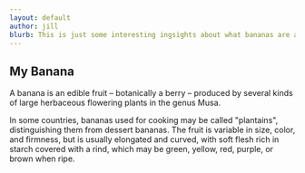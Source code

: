 ```yaml
---
layout: default
author: jill
blurb: This is just some interesting ingsights about what bananas are and how they can help you get UiPath Certified.
---
```


My Banana
---------

A banana is an edible fruit – botanically a berry – produced by several kinds
of large herbaceous flowering plants in the genus Musa.

In some countries, bananas used for cooking may be called "plantains",
distinguishing them from dessert bananas. The fruit is variable in size, color,
and firmness, but is usually elongated and curved, with soft flesh rich in
starch covered with a rind, which may be green, yellow, red, purple, or brown
when ripe.

